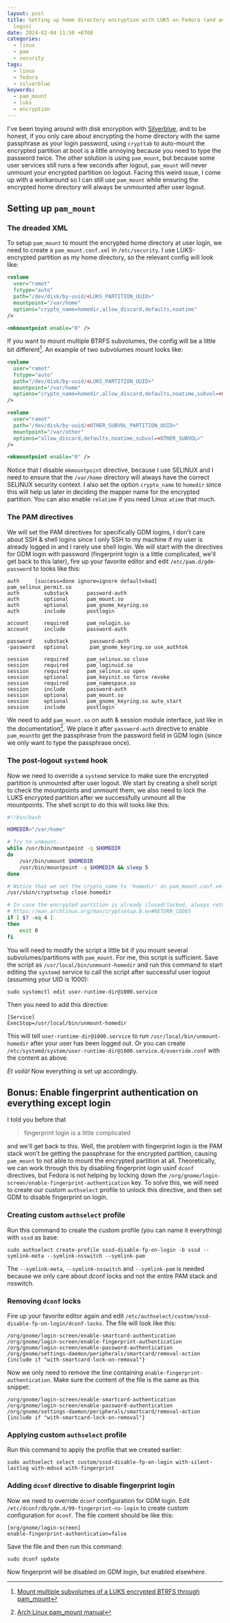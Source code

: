 ```yaml
---
layout: post
title: Setting up home directory encryption with LUKS on Fedora (and auto-mount on
  login)
date: 2024-02-04 11:50 +0700
categories:
  - linux
  - pam
  - security
tags:
  - linux
  - fedora
  - silverblue
keywords:
  - pam_mount
  - luks
  - encryption
---
```


I've been toying around with disk encryption with [Silverblue](https://fedoraproject.org/atomic-desktops/silverblue/),
and to be honest, if you only care about encrypting the home directory with the same passphrase as your login password,
using `crypttab` to auto-mount the encrypted partition at boot is a little annoying because you need to type the
password twice. The other solution is using `pam_mount`, but because some user services still runs a few seconds after
logout, `pam_mount` will never unmount your encrypted partition on logout. Facing this weird issue, I come up with a
workaround so I can still use `pam_mount` while ensuring the encrypted home directory will always be unmounted after
user logout.

## Setting up `pam_mount`


### The dreaded XML

To setup `pam_mount` to mount the encrypted home directory at user login, we need to create a `pam_mount.conf.xml` in
`/etc/security`. I use LUKS-encrypted partition as my home directory, so the relevant config will look like:

```xml
<volume
  user="ramot"
  fstype="auto"
  path="/dev/disk/by-uuid/<LUKS_PARTITION_UUID>"
  mountpoint="/var/home"
  options="crypto_name=homedir,allow_discard,defaults,noatime"
/>

<mkmountpoint enable="0" />
```

If you want to mount multiple BTRFS subvolumes, the config will be a little bit different[^1]. An example of two
subvolumes mount looks like:

```xml
<volume
  user="ramot"
  fstype="auto"
  path="/dev/disk/by-uuid/<LUKS_PARTITION_UUID>"
  mountpoint="/var/home"
  options="crypto_name=homedir,allow_discard,defaults,noatime,subvol=<HOME_SUBVOL>"
/>

<volume
  user="ramot"
  path="/dev/disk/by-uuid/<OTHER_SUBVOL_PARTITION_UUID>"
  mountpoint="/var/other"
  options="allow_discard,defaults,noatime,subvol=<OTHER_SUBVOL>"
/>

<mkmountpoint enable="0" />
```

Notice that I disable `mkmountpoint` directive, because I use SELINUX and I need to ensure that the `/var/home`
directory will always have the correct SELINUX security context. I also set the option `crypto_name` to `homedir` since
this will help us later in deciding the mapper name for the encrypted partition. You can also enable `relatime` if you
need Linux `atime` that much.

### The PAM directives

We will set the PAM directives for specifically GDM logins, I don't care about SSH & shell logins since I only SSH to my
machine if my user is already logged in and I rarely use shell login. We will start with the directives for GDM login
with password (fingerprint login is a little complicated, we'll get back to this later), fire up your favorite editor
and edit `/etc/pam.d/gdm-password` to looks like this:

```
auth     [success=done ignore=ignore default=bad] pam_selinux_permit.so
auth        substack      password-auth
auth        optional      pam_mount.so
auth        optional      pam_gnome_keyring.so
auth        include       postlogin

account     required      pam_nologin.so
account     include       password-auth

password    substack       password-auth
-password   optional       pam_gnome_keyring.so use_authtok

session     required      pam_selinux.so close
session     required      pam_loginuid.so
session     required      pam_selinux.so open
session     optional      pam_keyinit.so force revoke
session     required      pam_namespace.so
session     include       password-auth
session     optional      pam_mount.so
session     optional      pam_gnome_keyring.so auto_start
session     include       postlogin
```

We need to add `pam_mount.so` on auth & session module interface, just like in the documentation[^2]. We place it after
`password-auth` directive to enable `pam_mount`to get the passphrase from the password field in GDM login (since we only
want to type the passphrase once).

### The post-logout `systemd` hook

Now we need to override a `systemd` service to make sure the encrypted partition is unmounted after user logout. We
start by creating a shell script to check the mountpoints and unmount them, we also need to lock the LUKS encrypted
partition after we successfully unmount all the mountpoints. The shell script to do this will looks like this:

```bash
#!/bin/bash

HOMEDIR="/var/home"

# Try to unmount...
while /usr/bin/mountpoint -q $HOMEDIR
do
    /usr/bin/umount $HOMEDIR
    /usr/bin/mountpoint -q $HOMEDIR && sleep 5
done

# Notice that we set the crypto_name to 'homedir' on pam_mount.conf.xml 
/usr/sbin/cryptsetup close homedir

# In case the encrypted partition is already closed/locked, always return 0
# https://man.archlinux.org/man/cryptsetup.8.en#RETURN_CODES
if [ $? -eq 4 ]
then
    exit 0
fi
```

You will need to modify the script a little bit if you mount several subvolumes/partitions with `pam_mount`. For me,
this script is sufficient. Save the script as `/usr/local/bin/unmount-homedir` and run this command to start
editing the `systemd` service to call the script after successful user logout (assuming your UID is 1000):

```shell
sudo systemctl edit user-runtime-dir@1000.service
```

Then you need to add this directive:

```
[Service]
ExecStop=/usr/local/bin/unmount-homedir
```

This will tell `user-runtime-dir@1000.service` to run `/usr/local/bin/unmount-homedir` after your user has been logged
out. Or you can create `/etc/systemd/system/user-runtime-dir@1000.service.d/override.conf` with the content as above.

*Et voilà!* Now everything is set up accordingly.

## Bonus: Enable fingerprint authentication on everything except login

I told you before that
> fingerprint login is a little complicated

and we'll get back to this. Well, the problem with fingerprint login is the PAM stack won't be getting the passphrase
for the encrypted partition, causing `pam_mount` to not able to mount the encrypted partition at all. Theoretically, we
can work through this by disabling fingerprint login usinf `dconf` directives, but Fedora is not helping by locking down
the `/org/gnome/login-screen/enable-fingerprint-authentication` key. To solve this, we will need to create our custom
`authselect` profile to unlock this directive, and then set GDM to disable fingerprint on login.

### Creating custom `authselect` profile

Run this command to create the custom profile (you can name it everything) with `sssd` as base:

```shell
sudo authselect create-profile sssd-disable-fp-on-login -b sssd --symlink-meta --symlink-nsswitch --symlink-pam
```

The `--symlink-meta`, `--symlink-nsswitch` and `--symlink-pam` is needed because we only care about dconf locks and not
the entire PAM stack and nsswitch.

### Removing `dconf` locks

Fire up your favorite editor again and edit `/etc/authselect/custom/sssd-disable-fp-on-login/dconf-locks`. The file will
look like this:

```
/org/gnome/login-screen/enable-smartcard-authentication
/org/gnome/login-screen/enable-fingerprint-authentication
/org/gnome/login-screen/enable-password-authentication
/org/gnome/settings-daemon/peripherals/smartcard/removal-action {include if "with-smartcard-lock-on-removal"}
```

Now we only need to remove the line containing `enable-fingerprint-authentication`. Make sure the content of the file is
the same as this snippet:

```
/org/gnome/login-screen/enable-smartcard-authentication
/org/gnome/login-screen/enable-password-authentication
/org/gnome/settings-daemon/peripherals/smartcard/removal-action {include if "with-smartcard-lock-on-removal"}
```

### Applying custom `authselect` profile

Run this command to apply the profile that we created earlier:

```shell
sudo authselect select custom/sssd-disable-fp-on-login with-silent-lastlog with-mdns4 with-fingerprint
```

### Adding `dconf` directive to disable fingerprint login

Now we need to override `dconf` configuration for GDM login. Edit `/etc/dconf/db/gdm.d/99-fingerprint-no-login` to
create custom configuration for `dconf`. The file content should be like this:

```
[org/gnome/login-screen]
enable-fingerprint-authentication=false
```

Save the file and then run this command:

```shell
sudo dconf update
```

Now fingerprint will be disabled on GDM login, but enabled elsewhere.


[^1]: [Mount multiple subvolumes of a LUKS encrypted BTRFS through pam_mount](https://binfalse.de/2018/11/28/mount-multiple-subvolumes-of-a-luks-encrypted-btrfs-through-pam-mount/)
[^2]: [Arch Linux pam_mount manual](https://man.archlinux.org/man/pam_mount.8)
